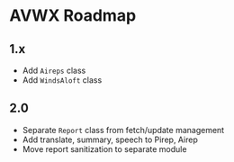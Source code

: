 # AVWX Roadmap

## 1.x

- Add `Aireps` class
- Add `WindsAloft` class

## 2.0

- Separate `Report` class from fetch/update management
- Add translate, summary, speech to Pirep, Airep
- Move report sanitization to separate module
